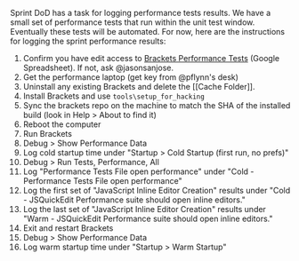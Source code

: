 Sprint DoD has a task for logging performance tests results. We have a small set of performance tests that run within the unit test window. Eventually these tests will be automated. For now, here are the instructions for logging the sprint performance results:

1. Confirm you have edit access to [Brackets Performance Tests](https://docs.google.com/spreadsheet/ccc?key=0Aras0diokeHxdEc5RGtOeVI0V0xGU3FPUXBuX3ZYTlE#gid=0) (Google Spreadsheet). If not, ask @jasonsanjose.
2. Get the performance laptop (get key from @pflynn's desk)
3. Uninstall any existing Brackets and delete the [[Cache Folder]].
4. Install Brackets and use ``tools\setup_for_hacking``
5. Sync the brackets repo on the machine to match the SHA of the installed build (look in Help > About to find it)
6. Reboot the computer
7. Run Brackets
8. Debug > Show Performance Data
9. Log cold startup time under "Startup > Cold Startup (first run, no prefs)"
10. Debug > Run Tests, Performance, All
11. Log "Performance Tests File open performance" under "Cold - Performance Tests File open performance"
12. Log the first set of "JavaScript Inline Editor Creation" results under "Cold - JSQuickEdit Performance suite should open inline editors."
13. Log the last set of "JavaScript Inline Editor Creation" results under "Warm - JSQuickEdit Performance suite should open inline editors."
14. Exit and restart Brackets
15. Debug > Show Performance Data
16. Log warm startup time under "Startup > Warm Startup"